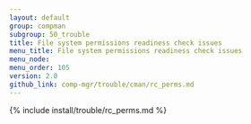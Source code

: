 ```yaml
---
layout: default
group: compman
subgroup: 50_trouble
title: File system permissions readiness check issues
menu_title: File system permissions readiness check issues
menu_node: 
menu_order: 105
version: 2.0
github_link: comp-mgr/trouble/cman/rc_perms.md
---
```


{% include install/trouble/rc_perms.md %}